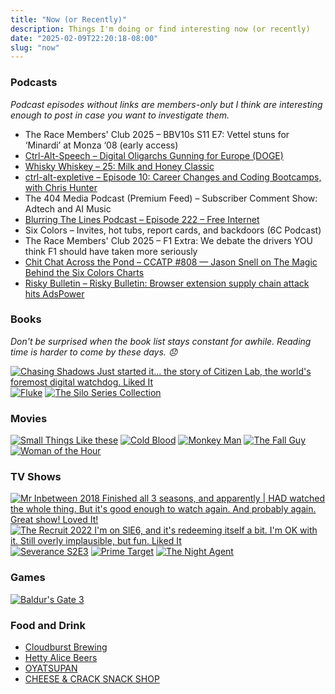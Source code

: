 ```yaml
---
title: "Now (or Recently)"
description: Things I'm doing or find interesting now (or recently)
date: "2025-02-09T22:20:18-08:00"
slug: "now"
---
```


### Podcasts

*Podcast episodes without links are members-only but I think are interesting enough to post in case you want to investigate them.*

- The Race Members' Club 2025 – BBV10s S11 E7: Vettel stuns for ‘Minardi’ at Monza ‘08 (early access)
- [Ctrl-Alt-Speech – Digital Oligarchs Gunning for Europe (DOGE)](https://overcast.fm/+BHRYEZMt1U)
- [Whisky Whiskey – 25: Milk and Honey Classic](https://overcast.fm/+BLIhePXIRg)
- [ctrl-alt-expletive – Episode 10: Career Changes and Coding Bootcamps, with Chris Hunter](https://overcast.fm/+BL4c1O528w)
- The 404 Media Podcast (Premium Feed) – Subscriber Comment Show: Adtech and AI Music
- [Blurring The Lines Podcast – Episode 222 – Free Internet](https://overcast.fm/+GsOmUZP-c)
- Six Colors – Invites, hot tubs, report cards, and backdoors (6C Podcast)
- The Race Members' Club 2025 – F1 Extra: We debate the drivers YOU think F1 should have taken more seriously
- [Chit Chat Across the Pond – CCATP #808 — Jason Snell on The Magic Behind the Six Colors Charts](https://overcast.fm/+FcgLkMrXM)
- [Risky Bulletin – Risky Bulletin: Browser extension supply chain attack hits AdsPower](https://overcast.fm/+5Sl_nS16o)

### Books

*Don't be surprised when the book list stays constant for awhile. Reading time is harder to come by these days. 😞*  

[![Chasing Shadows Just started it... the story of Citizen Lab, the world's foremost digital watchdog. Liked It](../../assets/images/posts/ChasingShadowsReview-4dbe97f8-0347-4893-86d8-2d9da417e159.png)](/images/posts/ChasingShadowsReview-4dbe97f8-0347-4893-86d8-2d9da417e159.jpg)
[![Fluke](../../assets/images/posts/Fluke-review-3ABD1A95-A382-4EB0-AD9E-B5253755A6BD.png)](/images/posts/Fluke-review-3ABD1A95-A382-4EB0-AD9E-B5253755A6BD.jpg)
[![The Silo Series Collection](../../assets/images/posts/Silo-Series-Collection-review-3ABD1A95-A382-4EB0-AD9E-B5253755A6BD.png)](/images/posts/Silo-Series-Collection-review-3ABD1A95-A382-4EB0-AD9E-B5253755A6BD.jpg)

### Movies

[![Small Things Like these](../../assets/images/posts/Small-Things-Like-These-review-B7EA41BD-78D5-4E3B-AAD4-BE16300AED91.png)](/images/posts/Small-Things-Like-These-review-B7EA41BD-78D5-4E3B-AAD4-BE16300AED91.jpg)
[![Cold Blood](../../assets/images/posts/Cold-Blood-review-2ECDD41C-4181-4540-9E06-BBA87F1D3EF5.png)](/images/posts/Cold-Blood-review-2ECDD41C-4181-4540-9E06-BBA87F1D3EF5.jpg)
[![Monkey Man](../../assets/images/posts/Monkey-Man-review-EDA16B3D-1BEE-4437-8504-4487F9BB456B.png)](/images/posts/Monkey-Man-review-EDA16B3D-1BEE-4437-8504-4487F9BB456B.jpg)
[![The Fall Guy](../../assets/images/posts/The-Fall-Guy-review-EDA16B3D-1BEE-4437-8504-4487F9BB456B.png)](/images/posts/The-Fall-Guy-review-EDA16B3D-1BEE-4437-8504-4487F9BB456B.jpg)
[![Woman of the Hour](../../assets/images/posts/Woman-of-the-Hour-review-EDA16B3D-1BEE-4437-8504-4487F9BB456B.png)](/images/posts/Woman-of-the-Hour-review-EDA16B3D-1BEE-4437-8504-4487F9BB456B.jpg)

### TV Shows

[![Mr Inbetween 2018 Finished all 3 seasons, and apparently | *HAD* watched the whole thing. But it's good enough to watch again. And probably again. Great show! Loved It!](../../assets/images/posts/MrInbetweenReview-7ee14a41-5583-4682-8738-833a6761ec40.png)](/images/posts/MrInbetweenReview-7ee14a41-5583-4682-8738-833a6761ec40.jpg)
[![The Recruit 2022 I'm on SlE6, and it's redeeming itself a bit. I'm OK with it. Still overly implausible, but fun. Liked It](../../assets/images/posts/TheRecruitReview-ef34ad0e-5a15-45f6-b7f4-540af194ee5d.png)](/images/posts/TheRecruitReview-ef34ad0e-5a15-45f6-b7f4-540af194ee5d.jpg)
[![Severance S2E3](../../assets/images/posts/Severance-review-FBE1E42B-F59A-4761-82F3-BC55684D8110.png)](/images/posts/Severance-review-FBE1E42B-F59A-4761-82F3-BC55684D8110.jpg)
[![Prime Target](../../assets/images/posts/Prime-Target-review-3ABD1A95-A382-4EB0-AD9E-B5253755A6BD.png)](/images/posts/Prime-Target-review-3ABD1A95-A382-4EB0-AD9E-B5253755A6BD.jpg)
[![The Night Agent](../../assets/images/posts/The-Night-Agent-review-3ABD1A95-A382-4EB0-AD9E-B5253755A6BD.png)](/images/posts/The-Night-Agent-review-3ABD1A95-A382-4EB0-AD9E-B5253755A6BD.jpg)

### Games

[![Baldur's Gate 3](../../assets/images/posts/Baldur’s-Gate-3-review-1A31427B-1F9C-4CE7-BF17-FA4B86910DEB.png)](/images/posts/Baldur’s-Gate-3-review-1A31427B-1F9C-4CE7-BF17-FA4B86910DEB.jpg)

### Food and Drink

- [Cloudburst Brewing](https://cloudburstbrew.com/)
- [Hetty Alice Beers](https://www.hettyalicebeers.com/)
- [OYATSUPAN](https://www.oyatsupan.com/)
- [CHEESE & CRACK SNACK SHOP](https://www.cheeseandcrack.com/)
